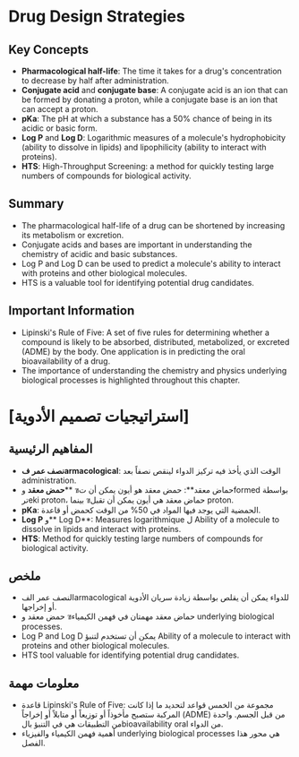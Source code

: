 # Drug Design Strategies

## Key Concepts

* **Pharmacological half-life**: The time it takes for a drug's concentration to decrease by half after administration.
* **Conjugate acid** and **conjugate base**: A conjugate acid is an ion that can be formed by donating a proton, while a conjugate base is an ion that can accept a proton.
* **pKa**: The pH at which a substance has a 50% chance of being in its acidic or basic form.
* **Log P** and **Log D**: Logarithmic measures of a molecule's hydrophobicity (ability to dissolve in lipids) and lipophilicity (ability to interact with proteins).
* **HTS**: High-Throughput Screening: a method for quickly testing large numbers of compounds for biological activity.

## Summary

* The pharmacological half-life of a drug can be shortened by increasing its metabolism or excretion.
* Conjugate acids and bases are important in understanding the chemistry of acidic and basic substances.
* Log P and Log D can be used to predict a molecule's ability to interact with proteins and other biological molecules.
* HTS is a valuable tool for identifying potential drug candidates.

## Important Information

* Lipinski's Rule of Five: A set of five rules for determining whether a compound is likely to be absorbed, distributed, metabolized, or excreted (ADME) by the body. One application is in predicting the oral bioavailability of a drug.
* The importance of understanding the chemistry and physics underlying biological processes is highlighted throughout this chapter.

# [استراتيجيات تصميم الأدوية]

## المفاهيم الرئيسية

* **نصف عمر فarmacological**: الوقت الذي يأخذ فيه تركيز الدواء لينقص نصفاً بعد administration.
* **حمض معقد** و** ฃحماض معقد**: حمض معقد هو أيون يمكن أن تformed بواسطة ترeki proton، بينما ฃحماض معقد هي أيون يمكن أن تقبل proton.
* **pKa**: الحمضية التي يوجد فيها المواد في 50% من الوقت كحمض أو قاعدة.
* **Log P** و** Log D**: Measures logarithmique ل Ability of a molecule to dissolve in lipids and interact with proteins.
* **HTS**: Method for quickly testing large numbers of compounds for biological activity.

## ملخص

* النصف عمر الفarmacological للدواء يمكن أن يقلص بواسطة زيادة سريان الأدوية أو إخراجها.
* حمض معقد و ฃحماض معقد مهمتان في فهمن الكيمياء underlying biological processes.
* Log P and Log D يمكن أن تستخدم لتنبؤ Ability of a molecule to interact with proteins and other biological molecules.
* HTS tool valuable for identifying potential drug candidates.

## معلومات مهمة

* قاعدة Lipinski's Rule of Five: مجموعة من الخمس قواعد لتحديد ما إذا كانت المركبة ستصبح مأخوذاً أو توزيعاً أو متابلاً أو إخراجاً (ADME) من قبل الجسم. واحدة من التطبيقات هي في التنبؤ بالbioavailability oral من الدواء.
* أهمية فهمن الكيمياء والفيزياء underlying biological processes هي محور هذا الفصل.